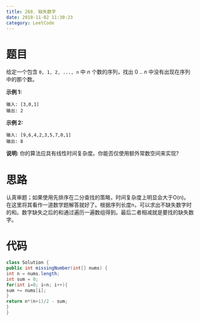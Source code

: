 ```yaml
---
title: 268. 缺失数字
date: 2018-11-02 11:30:23
category: LeetCode
---
```


# 题目

给定一个包含 `0, 1, 2, ..., n` 中 *n* 个数的序列，找出 0 .. *n* 中没有出现在序列中的那个数。

**示例 1:**

```
输入: [3,0,1]
输出: 2
```

**示例 2:**

```
输入: [9,6,4,2,3,5,7,0,1]
输出: 8
```

**说明:**
你的算法应具有线性时间复杂度。你能否仅使用额外常数空间来实现?

# 思路

认真审题；如果使用先排序在二分查找的策略，时间复杂度上明显会大于O(n)。在这里将其看作一道数学题解答就好了。根据序列长度n，可以求出不缺失数字时的和。数字缺失之后的和通过遍历一遍数组得到。最后二者相减就是要找的缺失数字。

# 代码

```java
class Solution {
public int missingNumber(int[] nums) {
int n = nums.length;
int sum = 0;
for(int i=0; i<n; i++){
sum += nums[i];
}
return n*(n+1)/2 - sum;    
}
}
```

